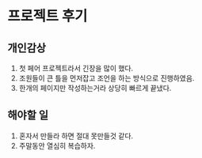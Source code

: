 <h1>
프로젝트 후기
</h1>

<h2> 개인감상</h2>

1. 첫 페어 프로젝트라서 긴장을 많이 했다. 
2. 조원들이 큰 틀을 먼저잡고 조언을 하는 방식으로 진행하였음.
3. 한개의 페이지만 작성하는거라 상당히 빠르게 끝냈다.

<h2> 해야할 일</h2>

1. 혼자서 만들라 하면 절대 못만들것 같다.
2. 주말동안 열심히 복습하자.
